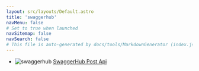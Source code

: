 ```yaml
---
layout: src/layouts/Default.astro
title: 'swaggerhub'
navMenu: false
# Set to true when launched
navSitemap: false
navSearch: false
# This file is auto-generated by docs/tools/MarkdownGenerator (index.js)
---
```


<ul>

<li>

![swaggerhub](https://i.octopus.com/library/step-templates/swaggerhub.png) [SwaggerHub Post Api](/integrations/swaggerhub/swaggerhub-post-api)

</li>
        
</ul>
